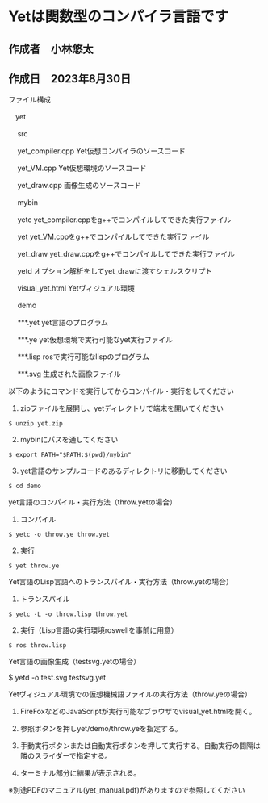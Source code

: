 # Yetは関数型のコンパイラ言語です

## 作成者　小林悠太

## 作成日　2023年8月30日

ファイル構成

　yet
 
　  src
   
　    yet_compiler.cpp 	Yet仮想コンパイラのソースコード
     
　    yet_VM.cpp       	Yet仮想環境のソースコード
     
　    yet_draw.cpp	画像生成のソースコード
     
　  mybin
   
　    yetc		yet_compiler.cppをg++でコンパイルしてできた実行ファイル
     
　    yet		yet_VM.cppをg++でコンパイルしてできた実行ファイル
     
　    yet_draw		yet_draw.cppをg++でコンパイルしてできた実行ファイル
     
　    yetd		オプション解析をしてyet_drawに渡すシェルスクリプト
     
　    visual_yet.html	Yetヴィジュアル環境
     
　  demo
   
　    ***.yet 		yet言語のプログラム

　    ***.ye		yet仮想環境で実行可能なyet実行ファイル
     
　    ***.lisp		rosで実行可能なlispのプログラム
     
　    ***.svg		生成された画像ファイル
     

以下のようにコマンドを実行してからコンパイル・実行をしてください

  1. zipファイルを展開し、yetディレクトリで端末を開いてください
  
    $ unzip yet.zip
    
  2. mybinにパスを通してください
  
    $ export PATH="$PATH:$(pwd)/mybin"
    
  3. yet言語のサンプルコードのあるディレクトリに移動してください
  
    $ cd demo
    
    
yet言語のコンパイル・実行方法（throw.yetの場合）

  1. コンパイル
  
    $ yetc -o throw.ye throw.yet
    
  2. 実行
  
    $ yet throw.ye
    
  
Yet言語のLisp言語へのトランスパイル・実行方法（throw.yetの場合）

  1. トランスパイル
  
    $ yetc -L -o throw.lisp throw.yet
    
  2. 実行（Lisp言語の実行環境roswellを事前に用意）
  
    $ ros throw.lisp
    

Yet言語の画像生成（testsvg.yetの場合）

  $ yetd -o test.svg testsvg.yet
  

Yetヴィジュアル環境での仮想機械語ファイルの実行方法（throw.yeの場合）

  1. FireFoxなどのJavaScriptが実行可能なブラウザでvisual_yet.htmlを開く。
  
  2. 参照ボタンを押しyet/demo/throw.yeを指定する。
  
  3. 手動実行ボタンまたは自動実行ボタンを押して実行する。自動実行の間隔は隣のスライダーで指定する。
  
  4. ターミナル部分に結果が表示される。
  

※別途PDFのマニュアル(yet_manual.pdf)がありますので参照してください
